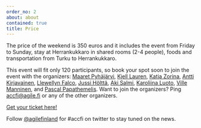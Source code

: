 ```yaml
---
order_no: 2
about: about
contained: true
title: Price
---
```


The price of the weekend is 350 euros and it includes the event from Friday to Sunday, stay at Herrankukkaro in shared rooms (2-4 people), foods and transportation from Turku to Herrankukkaro.

This event will fit only 120 participants, so book your spot soon to join the event with the organizers: [Maaret Pyhäjärvi](http://twitter.com/maaretp), [Kjell Lauren](http://twitter.com/klauren69), [Katja Zorina](http://twitter.com/KatjaZorina), [Antti Kirjavainen](http://twitter.com/anttiki), [Llewellyn Falco](http://twitter.com/LlewellynFalco), [Jussi Hölttä](http://twitter.com/JussiHoltta), [Aki Salmi](http://twitter.com/rinkkasatiainen), [Karoliina Luoto](http://twitter.com/totoroki), [Ville Manninen](http://www.twitter.com/vvmann), and [Pascal Papathemelis](https://twitter.com/Papathemelis). Want to join the organizers? Ping [accfi@agile.fi](mailto:accfi@agile.fi) or any of the other organizers.

<a class="button buy-ticket" target="_blank" href="https://holvi.com/shop/agilefinland/">Get your ticket here!</a>

Follow [@agilefinland](https://twitter.com/agilefinland) for #accfi on twitter to stay tuned on the news.

